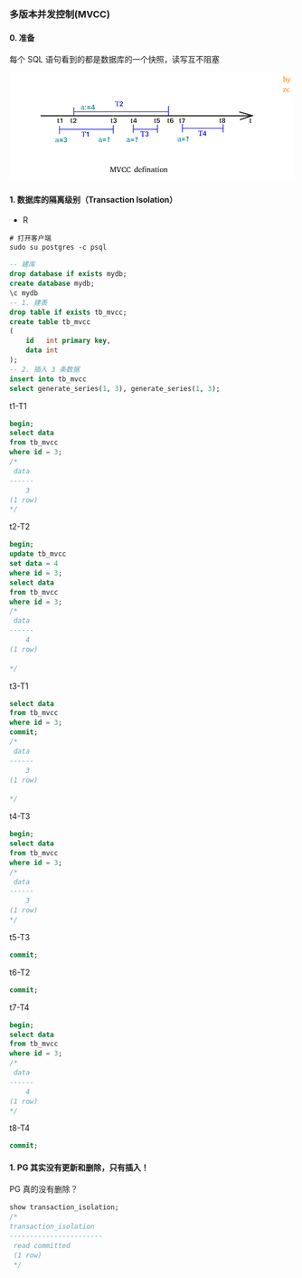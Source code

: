 ### 多版本并发控制(MVCC)

#### 0. 准备

每个 SQL 语句看到的都是数据库的一个快照，读写互不阻塞

![mvcc-defination](./figures/mvcc-defination.png)

#### 1. 数据库的隔离级别（Transaction Isolation）

- R

```shell
# 打开客户端
sudo su postgres -c psql
```

```sql
-- 建库
drop database if exists mydb;
create database mydb;
\c mydb
-- 1. 建表
drop table if exists tb_mvcc;
create table tb_mvcc
(
    id   int primary key,
    data int
);
-- 2. 插入 3 条数据
insert into tb_mvcc
select generate_series(1, 3), generate_series(1, 3);

```

t1-T1

```sql
begin;
select data
from tb_mvcc
where id = 3;
/*
 data 
------
    3
(1 row)
*/
```

t2-T2

```sql
begin;
update tb_mvcc
set data = 4
where id = 3;
select data
from tb_mvcc
where id = 3;
/*
 data 
------
    4
(1 row)

*/
```

t3-T1

```sql
select data
from tb_mvcc
where id = 3;
commit;
/*
 data 
------
    3
(1 row)

*/
```

t4-T3

```sql
begin;
select data
from tb_mvcc
where id = 3;
/*
 data 
------
    3
(1 row)
*/
```

t5-T3

```sql
commit;
```

t6-T2

```sql
commit;
```

t7-T4

```sql
begin;
select data
from tb_mvcc
where id = 3;
/*
 data 
------
    4
(1 row)
*/
```

t8-T4

```sql
commit;
```

#### 1. PG 其实没有更新和删除，只有插入！

PG 真的没有删除？

```sql
show transaction_isolation;
/*
transaction_isolation 
-----------------------
 read committed
 (1 row)
 */
```

